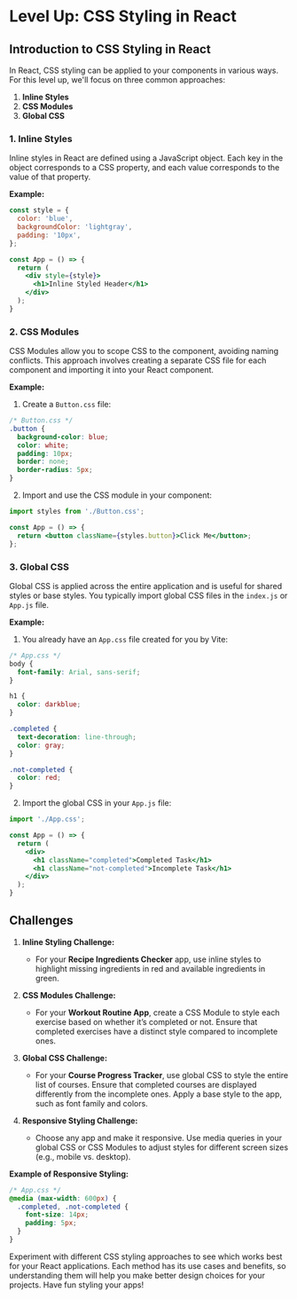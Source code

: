 # Level Up: CSS Styling in React

## Introduction to CSS Styling in React

In React, CSS styling can be applied to your components in various ways. For this level up, we'll focus on three common approaches:

1. **Inline Styles**
2. **CSS Modules**
3. **Global CSS**

### 1. Inline Styles

Inline styles in React are defined using a JavaScript object. Each key in the object corresponds to a CSS property, and each value corresponds to the value of that property.

**Example:**

```jsx
const style = {
  color: 'blue',
  backgroundColor: 'lightgray',
  padding: '10px',
};

const App = () => {
  return (
    <div style={style}>
      <h1>Inline Styled Header</h1>
    </div>
  );
}
```


### 2. CSS Modules

CSS Modules allow you to scope CSS to the component, avoiding naming conflicts. This approach involves creating a separate CSS file for each component and importing it into your React component.

**Example:**

1. Create a `Button.css` file:

```css
/* Button.css */
.button {
  background-color: blue;
  color: white;
  padding: 10px;
  border: none;
  border-radius: 5px;
}
```

2. Import and use the CSS module in your component:

```jsx
import styles from './Button.css';

const App = () => {
  return <button className={styles.button}>Click Me</button>;
};
```

### 3. Global CSS

Global CSS is applied across the entire application and is useful for shared styles or base styles. You typically import global CSS files in the `index.js` or `App.js` file.

**Example:**

1. You already have an `App.css` file created for you by Vite:

```css
/* App.css */
body {
  font-family: Arial, sans-serif;
}

h1 {
  color: darkblue;
}

.completed {
  text-decoration: line-through;
  color: gray;
}

.not-completed {
  color: red;
}
```

2. Import the global CSS in your `App.js` file:

```jsx
import './App.css';

const App = () => {
  return (
    <div>
      <h1 className="completed">Completed Task</h1>
      <h1 className="not-completed">Incomplete Task</h1>
    </div>
  );
}
```

## Challenges

1. **Inline Styling Challenge:**
   - For your **Recipe Ingredients Checker** app, use inline styles to highlight missing ingredients in red and available ingredients in green.

2. **CSS Modules Challenge:**
   - For your **Workout Routine App**, create a CSS Module to style each exercise based on whether it’s completed or not. Ensure that completed exercises have a distinct style compared to incomplete ones.

3. **Global CSS Challenge:**
   - For your **Course Progress Tracker**, use global CSS to style the entire list of courses. Ensure that completed courses are displayed differently from the incomplete ones. Apply a base style to the app, such as font family and colors.

4. **Responsive Styling Challenge:**
   - Choose any app and make it responsive. Use media queries in your global CSS or CSS Modules to adjust styles for different screen sizes (e.g., mobile vs. desktop).

**Example of Responsive Styling:**

```css
/* App.css */
@media (max-width: 600px) {
  .completed, .not-completed {
    font-size: 14px;
    padding: 5px;
  }
}
```


Experiment with different CSS styling approaches to see which works best for your React applications. Each method has its use cases and benefits, so understanding them will help you make better design choices for your projects. Have fun styling your apps!

